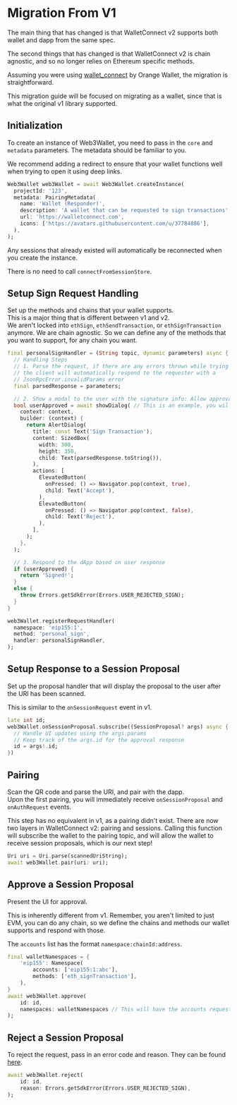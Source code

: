 # Migration From V1
The main thing that has changed is that WalletConnect v2 supports both wallet and dapp from the same spec.

The second things that has changed is that WalletConnect v2 is chain agnostic, and so no longer relies on Ethereum specific methods.

Assuming you were using [wallet_connect](https://pub.dev/packages/wallet_connect) by Orange Wallet, the migration is straightforward.

This migration guide will be focused on migrating as a wallet, since that is what the original v1 library supported.

## Initialization

To create an instance of Web3Wallet, you need to pass in the `core` and `metadata` parameters. The metadata should be familiar to you.

We recommend adding a redirect to ensure that your wallet functions well when trying to open it using deep links.

```dart
Web3Wallet web3Wallet = await Web3Wallet.createInstance(
  projectId: '123',
  metadata: PairingMetadata(
    name: 'Wallet (Responder)',
    description: 'A wallet that can be requested to sign transactions',
    url: 'https://walletconnect.com',
    icons: ['https://avatars.githubusercontent.com/u/37784886'],
  ),
);
```

Any sessions that already existed will automatically be reconnected when you create the instance.

There is no need to call `connectFromSessionStore`.

## Setup Sign Request Handling

Set up the methods and chains that your wallet supports.  
This is a major thing that is different between v1 and v2.  
We aren't locked into `ethSign`, `ethSendTransaction`, or `ethSignTransaction` anymore. We are chain agnostic. So we can define any of the methods that you want to support, for any chain you want.

```dart
final personalSignHandler = (String topic, dynamic parameters) async {
  // Handling Steps
  // 1. Parse the request, if there are any errors thrown while trying to parse
  // the client will automatically respond to the requester with a 
  // JsonRpcError.invalidParams error
  final parsedResponse = parameters;

  // 2. Show a modal to the user with the signature info: Allow approval/rejection
  bool userApproved = await showDialog( // This is an example, you will have to make your own changes to make it work.
    context: context,
    builder: (context) {
      return AlertDialog(
        title: const Text('Sign Transaction'),
        content: SizedBox(
          width: 300,
          height: 350,
          child: Text(parsedResponse.toString()),
        ),
        actions: [
          ElevatedButton(
            onPressed: () => Navigator.pop(context, true),
            child: Text('Accept'),
          ),
          ElevatedButton(
            onPressed: () => Navigator.pop(context, false),
            child: Text('Reject'),
          ),
        ],
      );
    },
  );

  // 3. Respond to the dApp based on user response
  if (userApproved) {
    return 'Signed!';
  }
  else {
    throw Errors.getSdkError(Errors.USER_REJECTED_SIGN);
  }
}

web3Wallet.registerRequestHandler(
  namespace: 'eip155:1',
  method: 'personal_sign',
  handler: personalSignHandler,
);
```

## Setup Response to a Session Proposal

Set up the proposal handler that will display the proposal to the user after the URI has been scanned.

This is similar to the `onSessionRequest` event in v1.

```dart
late int id;
web3Wallet.onSessionProposal.subscribe((SessionProposal? args) async {
  // Handle UI updates using the args.params
  // Keep track of the args.id for the approval response
  id = args!.id;
})
```

## Pairing

Scan the QR code and parse the URI, and pair with the dapp.  
Upon the first pairing, you will immediately receive `onSessionProposal` and `onAuthRequest` events.  

This step has no equivalent in v1, as a pairing didn't exist. There are now two layers in WalletConnect v2: pairing and sessions. Calling this function will subscribe the wallet to the pairing topic, and will allow the wallet to receive session proposals, which is our next step!

```dart
Uri uri = Uri.parse(scannedUriString);
await web3Wallet.pair(uri: uri);
```

## Approve a Session Proposal

Present the UI for approval.

This is inherently different from v1. Remember, you aren't limited to just EVM, you can do any chain, so we define the chains and methods our wallet supports and respond with those.

The `accounts` list has the format `namespace:chainId:address`.

```dart
final walletNamespaces = {
    'eip155': Namespace(
        accounts: ['eip155:1:abc'],
        methods: ['eth_signTransaction'],
    ),
}
await web3Wallet.approve(
    id: id,
    namespaces: walletNamespaces // This will have the accounts requested in params
);
```

## Reject a Session Proposal

To reject the request, pass in an error code and reason. They can be found [here](https://docs.walletconnect.com/2.0/specs/clients/sign/error-codes).

```dart
await web3Wallet.reject(
    id: id,
    reason: Errors.getSdkError(Errors.USER_REJECTED_SIGN),
);
```